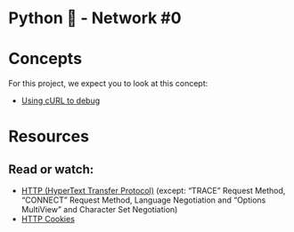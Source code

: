 # **Python :snake: - Network #0**

# Concepts

For this project, we expect you to look at this concept:

* [Using cURL to debug](https://intranet.hbtn.io/concepts/851)

# Resources

## **Read or watch:**

* [HTTP (HyperText Transfer Protocol)](https://www3.ntu.edu.sg/home/ehchua/programming/webprogramming/HTTP_Basics.html) (except: “TRACE” Request Method, “CONNECT” Request Method, Language Negotiation and “Options MultiView” and Character Set Negotiation)
* [HTTP Cookies](https://developer.mozilla.org/en-US/docs/Web/HTTP/Cookies)

